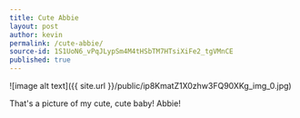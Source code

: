 ```yaml
---
title: Cute Abbie
layout: post
author: kevin
permalink: /cute-abbie/
source-id: 1S1UoN6_vPqJLypSm4M4tHSbTM7HTsiXiFe2_tgVMnCE
published: true
---
```

![image alt text]({{ site.url }}/public/ip8KmatZ1X0zhw3FQ90XKg_img_0.jpg)

That's a picture of my cute, cute baby! Abbie!

